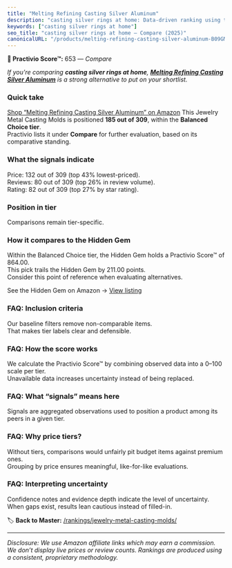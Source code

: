 ```yaml
---
title: "Melting Refining Casting Silver Aluminum"
description: "casting silver rings at home: Data-driven ranking using the Practivio Score™. Positioned by quality, value, demand, findability, momentum."
keywords: ["casting silver rings at home"]
seo_title: "casting silver rings at home — Compare (2025)"
canonicalURL: "/products/melting-refining-casting-silver-aluminum-B09GM3GGDM/"
---
```


**🛒 Practivio Score™:** 653 — _Compare_


*If you're comparing **casting silver rings at home**, **[Melting Refining Casting Silver Aluminum](https://www.amazon.com/dp/B09GM3GGDM?tag=practivio-20)** is a strong alternative to put on your shortlist.*
### Quick take
[Shop “Melting Refining Casting Silver Aluminum” on Amazon](https://www.amazon.com/dp/B09GM3GGDM?tag=practivio-20)
This Jewelry Metal Casting Molds is positioned **185 out of 309**, within the **Balanced Choice tier**.  
Practivio lists it under **Compare** for further evaluation, based on its comparative standing.

### What the signals indicate
Price: 132 out of 309 (top 43% lowest-priced).  
Reviews: 80 out of 309 (top 26% in review volume).  
Rating: 82 out of 309 (top 27% by star rating).  

### Position in tier
Comparisons remain tier-specific.

### How it compares to the Hidden Gem
Within the Balanced Choice tier, the Hidden Gem holds a Practivio Score™ of 864.00.  
This pick trails the Hidden Gem by 211.00 points.  
Consider this point of reference when evaluating alternatives.  

See the Hidden Gem on Amazon → [View listing](https://www.amazon.com/dp/B08YRPCC6J?tag=practivio-20)

### FAQ: Inclusion criteria
Our baseline filters remove non-comparable items.  
That makes tier labels clear and defensible.

### FAQ: How the score works
We calculate the Practivio Score™ by combining observed data into a 0–100 scale per tier.  
Unavailable data increases uncertainty instead of being replaced.

### FAQ: What “signals” means here
Signals are aggregated observations used to position a product among its peers in a given tier.

### FAQ: Why price tiers?
Without tiers, comparisons would unfairly pit budget items against premium ones.  
Grouping by price ensures meaningful, like-for-like evaluations.

### FAQ: Interpreting uncertainty
Confidence notes and evidence depth indicate the level of uncertainty.  
When gaps exist, results lean cautious instead of filled-in.

<!-- Missing template for Compare/CompareWithinPriceClass -->


🏷️ **Back to Master:** [/rankings/jewelry-metal-casting-molds/](/rankings/jewelry-metal-casting-molds/)

---
_Disclosure: We use Amazon affiliate links which may earn a commission. We don’t display live prices or review counts. Rankings are produced using a consistent, proprietary methodology._
